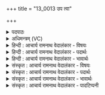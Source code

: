 +++
title = "13_0013 उप त्वा"

+++
<details><summary>पदपाठः</summary>

उ꣡प꣢꣯। त्वा꣣। जाम꣡यः꣢। गि꣡रः꣢꣯। दे꣡दि꣢꣯शतीः। ह꣣विष्कृ꣡तः꣢। ह꣣विः। कृ꣡तः꣢꣯। वा꣣योः꣢। अ꣡नी꣢꣯के। अ꣣स्थिरन्। १३।
</details>

<details><summary>अधिमन्त्रम् (VC)</summary>

- अग्निः
- प्रयोगो भार्गवः
- गायत्री
- षड्जः
- आग्नेयं काण्डम्
</details>

<details><summary>हिन्दी : आचार्य रामनाथ वेदालंकार - विषयः</summary>

मेरी वाणियाँ परमात्मा की महिमा का वर्णन कर रही हैं, यह कहते हैं।
</details>

<details><summary>हिन्दी : आचार्य रामनाथ वेदालंकार - पदार्थः</summary>

पदार्थान्वय -  हे अग्ने ! हे ज्योतिर्मय परमात्मन् ! (हविष्कृतः) अपने आत्मा को हवि बनाकर आपको समर्पित करनेवाले मुझ यजमान की (जामयः) बहिनें अर्थात् बहिनों के समान प्रिय और हितकर (गिरः) स्तुति-वाणियाँ (त्वा) आपका (देदिशतीः) पुनः पुनः अधिकाधिक बोध कराती हुई (वायोः) प्राणप्रद आपके (अनीके) समीप (उप अस्थिरन्) उपस्थित हुई हैं ॥३॥ इस मन्त्र में वाणियों में जामित्व (भगिनीत्व) के आरोप से रूपकालङ्कार है ॥३॥
</details>

<details><summary>हिन्दी : आचार्य रामनाथ वेदालंकार - भावार्थः</summary>

भावार्थ -  हे परमात्मन् ! आन्तरिक यज्ञ का अनुष्ठान करने की इच्छावाला मैं श्रद्धालु होकर अपने आत्मा, मन, प्राण आदि को हवि-रूप से आपको समर्पित करता हुआ स्तुति-वाणियों से आपके गुणों का कीर्तन कर रहा हूँ। मेरे प्रेमोपहार को स्वीकार कीजिए ॥३॥
</details>

<details><summary>संस्कृत : आचार्य रामनाथ वेदालंकार - विषयः</summary>

मम गिरः परमात्मनो महिमानं वर्णयन्तीत्याह।
</details>

<details><summary>संस्कृत : आचार्य रामनाथ वेदालंकार - पदार्थः</summary>

पदार्थान्वय -  हे अग्ने ज्योतिर्मय परमात्मन् ! (हविष्कृतः) हविष्प्रदातुः—स्वात्मानं हविः कृत्वा तुभ्यं प्रयच्छतो यजमानस्य मम (जामयः) भगिन्यः, भगिनीवत् प्रियाः हितकारिण्यश्चेति भावः। जामिः अन्येऽस्यां जनयन्ति जाम् अपत्यम्, जमतेर्वा स्याद् गतिकर्मणो निर्गमनप्राया भवति। निरु० ३।६। (गिरः) स्तुतिवाचः (त्वा) त्वाम् (देदिशतीः) अतिशयेन भूयो भूयो बोधयन्त्यः। दिश अतिसर्जने धातोर्यङ्लुकि शतरि स्त्रियां रूपम्। देदिशत्यः इति प्राप्ते वा छन्दसि। अ० ६।१।१०६ इति नियमेन वैकल्पिकः पूर्वसवर्णदीर्घः। (वायोः) प्राणाधायकस्य तव (अनीके) समीपे (उप अस्थिरन्) उपस्थिताः सन्ति ॥३॥ अत्र गीर्षु जामित्वारोपाद् रूपकालङ्कारः ॥३॥
</details>

<details><summary>संस्कृत : आचार्य रामनाथ वेदालंकार - भावार्थः</summary>

भावार्थ -  हे परमात्मन् ! अन्तर्यज्ञमनुष्ठातुकामोऽहं श्रद्धाप्रवणो भूत्वा स्वात्ममनः प्राणादिकं हव्यरूपेण तुभ्यं समर्पयन् स्तुतिवाग्भिस्तव गुणान् कीर्तयामि। मदीयं प्रेमोपहारं त्वं स्वीकुरु ॥३॥
</details>

<details><summary>संस्कृत : आचार्य रामनाथ वेदालंकार - पादटिप्पनी</summary>

टिप्पनी -   १. ऋ० ८।१०२।१३, साम० १५७०।
</details>